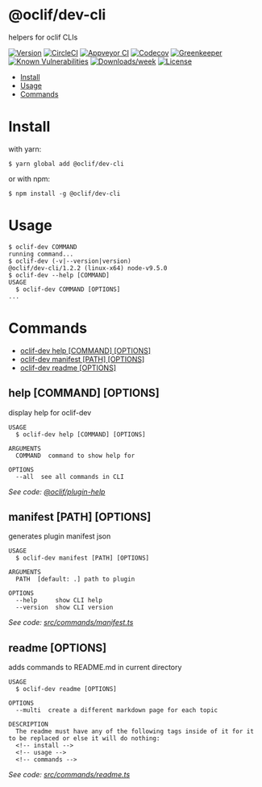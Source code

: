 @oclif/dev-cli
===============

helpers for oclif CLIs

[![Version](https://img.shields.io/npm/v/@oclif/dev-cli.svg)](https://npmjs.org/package/@oclif/dev-cli)
[![CircleCI](https://circleci.com/gh/oclif/dev-cli/tree/master.svg?style=svg)](https://circleci.com/gh/oclif/dev-cli/tree/master)
[![Appveyor CI](https://ci.appveyor.com/api/projects/status/github/oclif/dev-cli?branch=master&svg=true)](https://ci.appveyor.com/project/heroku/dev-cli/branch/master)
[![Codecov](https://codecov.io/gh/oclif/dev-cli/branch/master/graph/badge.svg)](https://codecov.io/gh/oclif/dev-cli)
[![Greenkeeper](https://badges.greenkeeper.io/oclif/dev-cli.svg)](https://greenkeeper.io/)
[![Known Vulnerabilities](https://snyk.io/test/npm/@oclif/dev-cli/badge.svg)](https://snyk.io/test/npm/@oclif/dev-cli)
[![Downloads/week](https://img.shields.io/npm/dw/@oclif/dev-cli.svg)](https://npmjs.org/package/@oclif/dev-cli)
[![License](https://img.shields.io/npm/l/@oclif/dev-cli.svg)](https://github.com/oclif/dev-cli/blob/master/package.json)

<!-- toc -->
* [Install](#install)
* [Usage](#usage)
* [Commands](#commands)
<!-- tocstop -->
<!-- install -->
# Install

with yarn:
```
$ yarn global add @oclif/dev-cli
```

or with npm:
```
$ npm install -g @oclif/dev-cli
```
<!-- installstop -->
<!-- usage -->
# Usage

```sh-session
$ oclif-dev COMMAND
running command...
$ oclif-dev (-v|--version|version)
@oclif/dev-cli/1.2.2 (linux-x64) node-v9.5.0
$ oclif-dev --help [COMMAND]
USAGE
  $ oclif-dev COMMAND [OPTIONS]
...
```
<!-- usagestop -->
<!-- commands -->
# Commands

* [oclif-dev help [COMMAND] [OPTIONS]](#help)
* [oclif-dev manifest [PATH] [OPTIONS]](#manifest)
* [oclif-dev readme [OPTIONS]](#readme)
## help [COMMAND] [OPTIONS]

display help for oclif-dev

```
USAGE
  $ oclif-dev help [COMMAND] [OPTIONS]

ARGUMENTS
  COMMAND  command to show help for

OPTIONS
  --all  see all commands in CLI
```

_See code: [@oclif/plugin-help](https://github.com/oclif/plugin-help/blob/v1.0.1/src/commands/help.ts)_

## manifest [PATH] [OPTIONS]

generates plugin manifest json

```
USAGE
  $ oclif-dev manifest [PATH] [OPTIONS]

ARGUMENTS
  PATH  [default: .] path to plugin

OPTIONS
  --help     show CLI help
  --version  show CLI version
```

_See code: [src/commands/manifest.ts](https://github.com/oclif/dev-cli/blob/v1.2.2/src/commands/manifest.ts)_

## readme [OPTIONS]

adds commands to README.md in current directory

```
USAGE
  $ oclif-dev readme [OPTIONS]

OPTIONS
  --multi  create a different markdown page for each topic

DESCRIPTION
  The readme must have any of the following tags inside of it for it to be replaced or else it will do nothing:
  <!-- install -->
  <!-- usage -->
  <!-- commands -->
```

_See code: [src/commands/readme.ts](https://github.com/oclif/dev-cli/blob/v1.2.2/src/commands/readme.ts)_
<!-- commandsstop -->

